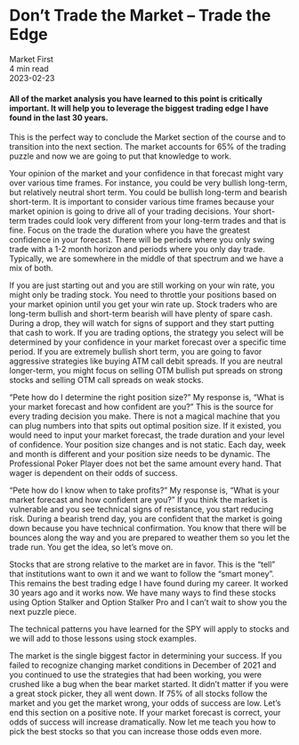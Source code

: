 
<div class="bg-secondary">
<h1 class="py-5 ms-3 ms-md-4 my-0">Don’t Trade the Market – Trade the Edge</h1>
</div>
<div class="d-flex align-items-center flex-wrap text-muted ps-3 ps-md-4 py-3 border-top border-bottom">
<div class="border-end pe-3 me-3">
<span class="badge bg-faded-primary text-primary">
Market First </span>
</div>
<div class="fs-sm pe-3 border-end me-3">4 min read</div>
<div class="fs-sm">
2023-02-23 </div>
</div>
<section class="px-3 px-md-4 py-4">
<h4 class="wp-block-heading">All of the market analysis you have learned to this point is critically important. It will help you to leverage the biggest trading edge I have found in the last 30 years.</h4>
<p>This is the perfect way to conclude the Market section of the course and to transition into the next section. The market accounts for 65% of the trading puzzle and now we are going to put that knowledge to work. </p>
<p>Your opinion of the market and your confidence in that forecast might vary over various time frames. For instance, you could be very bullish long-term, but relatively neutral short term. You could be bullish long-term and bearish short-term. It is important to consider various time frames because your market opinion is going to drive all of your trading decisions. Your short-term trades could look very different from your long-term trades and that is fine. Focus on the trade the duration where you have the greatest confidence in your forecast. There will be periods where you only swing trade with a 1-2 month horizon and periods where you only day trade. Typically, we are somewhere in the middle of that spectrum and we have a mix of both.</p>
<p>If you are just starting out and you are still working on your win rate, you might only be trading stock. You need to throttle your positions based on your market opinion until you get your win rate up. Stock traders who are long-term bullish and short-term bearish will have plenty of spare cash. During a drop, they will watch for signs of support and they start putting that cash to work. If you are trading options, the strategy you select will be determined by your confidence in your market forecast over a specific time period. If you are extremely bullish short term, you are going to favor aggressive strategies like buying ATM call debit spreads. If you are neutral longer-term, you might focus on selling OTM bullish put spreads on strong stocks and selling OTM call spreads on weak stocks. </p>
<p>“Pete how do I determine the right position size?” My response is, “What is your market forecast and how confident are you?” This is the source for every trading decision you make. There is not a magical machine that you can plug numbers into that spits out optimal position size. If it existed, you would need to input your market forecast, the trade duration and your level of confidence. Your position size changes and is not static. Each day, week and month is different and your position size needs to be dynamic. The Professional Poker Player does not bet the same amount every hand. That wager is dependent on their odds of success. </p>
<p>“Pete how do I know when to take profits?” My response is, “What is your market forecast and how confident are you?” If you think the market is vulnerable and you see technical signs of resistance, you start reducing risk. During a bearish trend day, you are confident that the market is going down because you have technical confirmation. You know that there will be bounces along the way and you are prepared to weather them so you let the trade run. You get the idea, so let’s move on.</p>
<p>Stocks that are strong relative to the market are in favor. This is the “tell” that institutions want to own it and we want to follow the “smart money”. This remains the best trading edge I have found during my career. It worked 30 years ago and it works now. We have many ways to find these stocks using Option Stalker and Option Stalker Pro and I can’t wait to show you the next puzzle piece.</p>
<p>The technical patterns you have learned for the SPY will apply to stocks and we will add to those lessons using stock examples.</p>
<p>The market is the single biggest factor in determining your success. If you failed to recognize changing market conditions in December of 2021 and you continued to use the strategies that had been working, you were crushed like a bug when the bear market started. It didn’t matter if you were a great stock picker, they all went down. If 75% of all stocks follow the market and you get the market wrong, your odds of success are low. Let’s end this section on a positive note. If your market forecast is correct, your odds of success will increase dramatically. Now let me teach you how to pick the best stocks so that you can increase those odds even more.</p>
<p></p>
</section>
